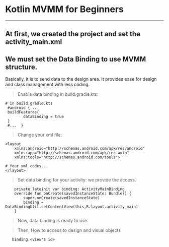# Kotlin MVMM for Beginners

---

## At first, we created the project and set the activity_main.xml

## We must set the Data Binding to use MVMM structure.
Basically, it is to send data to the design area. It provides ease for design and class management with less coding.

> Enable data binding in build.gradle.kts:
```
# in build.gradle.kts
 #android { ...
 buildFeatures{
        dataBinding = true
 }
 #...  }
```
> Change your xml file:
```
<layout
    xmlns:android="http://schemas.android.com/apk/res/android"
    xmlns:app="http://schemas.android.com/apk/res-auto"
    xmlns:tools="http://schemas.android.com/tools">

# Your xml codes...
</layout>
```
> Set data binding for your activity: we provide the access.
```
    private lateinit var binding: ActivityMainBinding
    override fun onCreate(savedInstanceState: Bundle?) {
        super.onCreate(savedInstanceState)
        binding = DataBindingUtil.setContentView(this,R.layout.activity_main)
    }
```

> Now, data binding is ready to use.

> Then, How to access to design and visual objects 
```
   binding.<view's id>  
```



